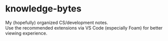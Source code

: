 # knowledge-bytes
My (hopefully) organized CS/development notes.  
Use the recommended extensions via VS Code (especially Foam) for better viewing experience.
